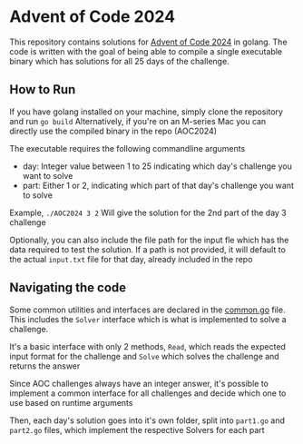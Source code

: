 # Advent of Code 2024 

This repository contains solutions for [Advent of Code 2024](https://adventofcode.com/2024) in golang. The code is written with the goal of being able to compile a single executable binary which has solutions for all 25 days of the challenge.

## How to Run
If you have golang installed on your machine, simply clone the repository and run `go build`
Alternatively, if you're on an M-series Mac you can directly use the compiled binary in the repo (AOC2024)

The executable requires the following commandline arguments 
- day: Integer value between 1 to 25 indicating which day's challenge you want to solve 
- part: Either 1 or 2, indicating which part of that day's challenge you want to solve

Example, 
`./AOC2024 3 2`
Will give the solution for the 2nd part of the day 3 challenge

Optionally, you can also include the file path for the input fle which has the data required to test the solution. If a path is not provided, it will default to the actual `input.txt` file for that day, already included in the repo

## Navigating the code
Some common utilities and interfaces are declared in the [common.go](common/commons.go) file. This includes the `Solver` interface which is what is implemented to solve a challenge. 

It's a basic interface with only 2 methods, `Read`, which reads the expected input format for 
the challenge and `Solve` which solves the challenge and returns the answer

Since AOC challenges always have an integer answer, it's possible to implement a common interface for all challenges and decide which one to use based on runtime arguments

Then, each day's solution goes into it's own folder, split into `part1.go` and `part2.go` files, which implement the respective Solvers for each part

